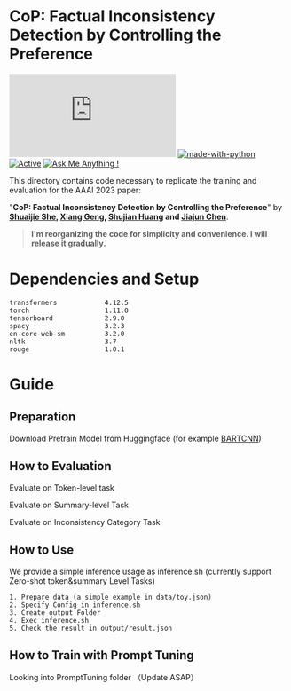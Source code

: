 # CoP: Factual Inconsistency Detection by Controlling the Preference
[![GitHub license](https://badgen.net/github/license/Naereen/Strapdown.js)](https://github.com/Naereen/StrapDown.js/blob/master/LICENSE) [![made-with-python](https://img.shields.io/badge/Made%20with-Python-1f425f.svg)](https://www.python.org/) [![Active](http://img.shields.io/badge/Status-Active-green.svg)](https://tterb.github.io) [![Ask Me Anything !](https://img.shields.io/badge/Ask%20me-anything-1abc9c.svg)](https://GitHub.com/Naereen/ama)


This directory contains code necessary to replicate the training and evaluation for the AAAI 2023 paper:

"**CoP: Factual Inconsistency Detection by Controlling the Preference**" by **[Shuaijie She](https://ricardokevins.github.io/), [Xiang Geng](https://scholar.google.com.hk/citations?hl=zh-CN&user=n6QnFS0AAAAJ), [Shujian Huang](http://nlp.nju.edu.cn/huangsj/) and [Jiajun Chen](https://cs.nju.edu.cn/chenjiajun/index.htm)**.



> **I'm reorganizing the code for simplicity and convenience. I will release it gradually.**

# Dependencies and Setup
```
transformers            4.12.5
torch                   1.11.0
tensorboard             2.9.0
spacy                   3.2.3
en-core-web-sm          3.2.0
nltk                    3.7
rouge                   1.0.1
```



# Guide
## Preparation
Download Pretrain Model from Huggingface (for example [BARTCNN](https://huggingface.co/facebook/bart-large-cnn))

## How to Evaluation
Evaluate on Token-level task


Evaluate on Summary-level Task

Evaluate on Inconsistency Category Task

## How to Use
We provide a simple inference usage as inference.sh (currently support Zero-shot token&summary Level Tasks)
```
1. Prepare data (a simple example in data/toy.json)
2. Specify Config in inference.sh
3. Create output Folder
4. Exec inference.sh
5. Check the result in output/result.json
```

## How to Train with Prompt Tuning
Looking into PromptTuning folder （Update ASAP）

<!-- # Experimental Results
## Token-Level

|  Model  |  F1(%)  |
|  :----: | :----:  |
|  DAE-Weak  |  59.10  |
|  BARTSc  |  59.25  |
|  EntFA  |  60.23  |
|  CoP Zero-shot  |  63.72  |
|  DAE  |  65.00  |
|  CoP Few-shot  |  66.56  |
|  CoP Full-shot  |  69.61  |


## Summary-Level Inconsistency Detection
|  Model  |  QAGSCNN |  QAGSXSUM |  FRANKCNN |  FRANKXSUM |
|  :----:  | :----:  | :----:  | :----:  | :----:  |
|  BERTScore  |  0.1  |  0.1  |  0.1  |  0.1  |
|  QAGSScore  |  0.1  |  0.1  |  0.1  |  0.1  |
|  BARTScore  |  0.1  |  0.1  |  0.1  |  0.1  |
|  CoCoScore  |  0.1  |  0.1  |  0.1  |  0.1  |
|  Ours  |  0.1  |  0.1  |  0.1  |  0.1  |

## Inconsistency Category Detection

|  Model  |  Overall  |  EntE  |   OutE  |
|  :----:  | :----:  | :----:  | :----:  |
|  BARTSc  |  0.1  |  0.1  |  0.1  |
|  CoP Zero-shot  |  0.1  |  0.1  |  0.1  |
|  CoP Few-shot  |  0.1  |  0.1  |  0.1  |
|  CoP Full-shot  |  0.1  |  0.1  |  0.1  |

|  Model  |  Overall  |  CorefE  |   OutE  |
|  :----:  | :----:  | :----:  | :----:  |
|  BARTSc  |  0.1  |  0.1  |  0.1  |
|  CoP Zero-shot  |  0.1  |  0.1  |  0.1  |
|  CoP Few-shot  |  0.1  |  0.1  |  0.1  |
|  CoP Full-shot  |  0.1  |  0.1  |  0.1  |

 -->
